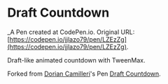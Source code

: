 # Draft Countdown
 _A Pen created at CodePen.io. Original URL: [https://codepen.io/jjlazo79/pen/LZEzZg](https://codepen.io/jjlazo79/pen/LZEzZg).

 Draft-like animated countdown with TweenMax. 

Forked from [Dorian Camilleri](http://codepen.io/doriancami/)'s Pen [Draft Countdown](http://codepen.io/doriancami/pen/jEJvaV/).